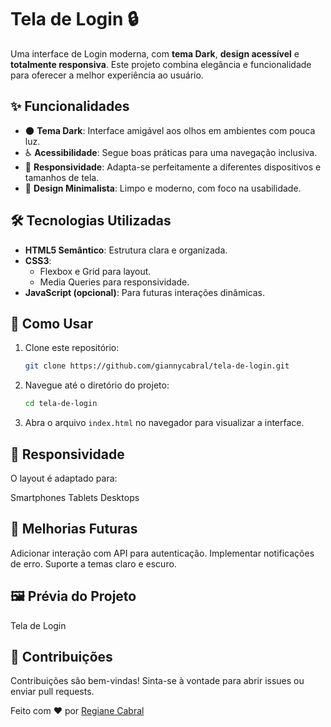 # Tela de Login 🔒

Uma interface de Login moderna, com **tema Dark**, **design acessível** e **totalmente responsiva**. Este projeto combina elegância e funcionalidade para oferecer a melhor experiência ao usuário.

## ✨ Funcionalidades

- 🌑 **Tema Dark**: Interface amigável aos olhos em ambientes com pouca luz.
- ♿ **Acessibilidade**: Segue boas práticas para uma navegação inclusiva.
- 📱 **Responsividade**: Adapta-se perfeitamente a diferentes dispositivos e tamanhos de tela.
- 🎨 **Design Minimalista**: Limpo e moderno, com foco na usabilidade.

## 🛠️ Tecnologias Utilizadas

- **HTML5 Semântico**: Estrutura clara e organizada.
- **CSS3**:
  - Flexbox e Grid para layout.
  - Media Queries para responsividade.
- **JavaScript (opcional)**: Para futuras interações dinâmicas.

## 🚀 Como Usar

1. Clone este repositório:
   ```bash
   git clone https://github.com/giannycabral/tela-de-login.git

2. Navegue até o diretório do projeto:
   ```bash
   cd tela-de-login

3. Abra o arquivo ```index.html``` no navegador para visualizar a interface.

## 📱 Responsividade
O layout é adaptado para:

Smartphones
Tablets
Desktops

## 🎯 Melhorias Futuras
 Adicionar interação com API para autenticação.
 Implementar notificações de erro.
 Suporte a temas claro e escuro.

## 🖼️ Prévia do Projeto
Tela de Login

## 🤝 Contribuições
Contribuições são bem-vindas! Sinta-se à vontade para abrir issues ou enviar pull requests.

Feito com ❤️ por [Regiane Cabral](https://github.com/giannycabral)

